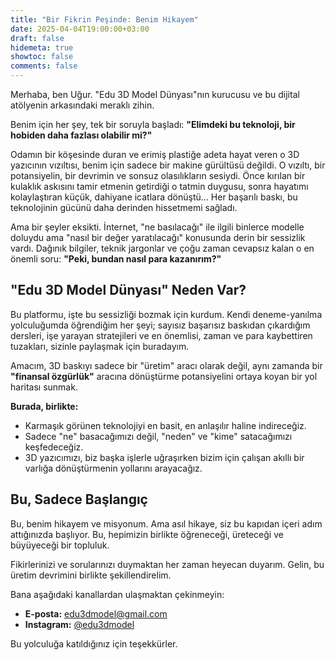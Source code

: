 ```yaml
---
title: "Bir Fikrin Peşinde: Benim Hikayem"
date: 2025-04-04T19:00:00+03:00
draft: false
hidemeta: true
showtoc: false
comments: false
---
```


Merhaba, ben Uğur. "Edu 3D Model Dünyası"nın kurucusu ve bu dijital atölyenin arkasındaki meraklı zihin.

Benim için her şey, tek bir soruyla başladı: **"Elimdeki bu teknoloji, bir hobiden daha fazlası olabilir mi?"**

Odamın bir köşesinde duran ve erimiş plastiğe adeta hayat veren o 3D yazıcının vızıltısı, benim için sadece bir makine gürültüsü değildi. O vızıltı, bir potansiyelin, bir devrimin ve sonsuz olasılıkların sesiydi. Önce kırılan bir kulaklık askısını tamir etmenin getirdiği o tatmin duygusu, sonra hayatımı kolaylaştıran küçük, dahiyane icatlara dönüştü... Her başarılı baskı, bu teknolojinin gücünü daha derinden hissetmemi sağladı.

Ama bir şeyler eksikti. İnternet, "ne basılacağı" ile ilgili binlerce modelle doluydu ama "nasıl bir değer yaratılacağı" konusunda derin bir sessizlik vardı. Dağınık bilgiler, teknik jargonlar ve çoğu zaman cevapsız kalan o en önemli soru: **"Peki, bundan nasıl para kazanırım?"**

## "Edu 3D Model Dünyası" Neden Var?

Bu platformu, işte bu sessizliği bozmak için kurdum. Kendi deneme-yanılma yolculuğumda öğrendiğim her şeyi; sayısız başarısız baskıdan çıkardığım dersleri, işe yarayan stratejileri ve en önemlisi, zaman ve para kaybettiren tuzakları, sizinle paylaşmak için buradayım.

Amacım, 3D baskıyı sadece bir "üretim" aracı olarak değil, aynı zamanda bir **"finansal özgürlük"** aracına dönüştürme potansiyelini ortaya koyan bir yol haritası sunmak.

**Burada, birlikte:**
-   Karmaşık görünen teknolojiyi en basit, en anlaşılır haline indireceğiz.
-   Sadece "ne" basacağımızı değil, "neden" ve "kime" satacağımızı keşfedeceğiz.
-   3D yazıcımızı, biz başka işlerle uğraşırken bizim için çalışan akıllı bir varlığa dönüştürmenin yollarını arayacağız.

## Bu, Sadece Başlangıç

Bu, benim hikayem ve misyonum. Ama asıl hikaye, siz bu kapıdan içeri adım attığınızda başlıyor. Bu, hepimizin birlikte öğreneceği, üreteceği ve büyüyeceği bir topluluk.

Fikirlerinizi ve sorularınızı duymaktan her zaman heyecan duyarım. Gelin, bu üretim devrimini birlikte şekillendirelim.

Bana aşağıdaki kanallardan ulaşmaktan çekinmeyin:

- **E-posta:** [edu3dmodel@gmail.com](mailto:edu3dmodel@gmail.com)
- **Instagram:** [@edu3dmodel](https://www.instagram.com/edu3dmodel/)

Bu yolculuğa katıldığınız için teşekkürler.